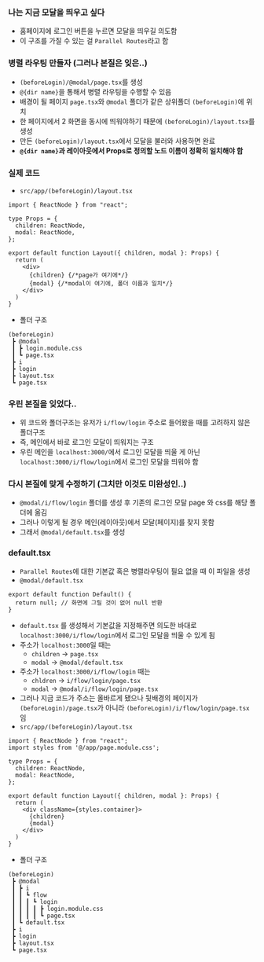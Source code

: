 ### 나는 지금 모달을 띄우고 싶다
- 홈페이지에 로그인 버튼을 누르면 모달을 띄우길 의도함
- 이 구조를 가질 수 있는 걸 `Parallel Routes`라고 함

### 병렬 라우팅 만들자 (그러나 본질은 잊은..)
- `(beforeLogin)/@modal/page.tsx`를 생성
- `@{dir name}`을 통해서 병렬 라우팅을 수행할 수 있음
- 배경이 될 페이지 `page.tsx`와 `@modal` 폴더가 같은 상위폴더 `(beforeLogin)`에 위치
- 한 페이지에서 2 화면을 동시에 띄워야하기 때문에 `(beforeLogin)/layout.tsx`를 생성
- 만든 `(beforeLogin)/layout.tsx`에서 모달을 불러와 사용하면 완료
- **`@{dir name}`과 레이아웃에서 Props로 정의할 노드 이름이 정확히 일치해야 함**

### 실제 코드
- `src/app/(beforeLogin)/layout.tsx`
```tsx
import { ReactNode } from "react";

type Props = {
  children: ReactNode,
  modal: ReactNode,
};

export default function Layout({ children, modal }: Props) {
  return (
    <div>
      {children} {/*page가 여기에*/}
      {modal} {/*modal이 여기에, 폴더 이름과 일치*/}
    </div>
  )
}
```
- 폴더 구조
```
(beforeLogin)
 ┣ @modal
 ┃ ┣ login.module.css
 ┃ ┗ page.tsx
 ┣ i
 ┣ login
 ┣ layout.tsx
 ┗ page.tsx
```

### 우린 본질을 잊었다..
- 위 코드와 폴더구조는 유저가 `i/flow/login` 주소로 들어왔을 때를 고려하지 않은 폴더구조
- 즉, 메인에서 바로 로그인 모달이 띄워지는 구조
- 우린 메인을 `localhost:3000/`에서 로그인 모달을 띄울 게 아닌
`localhost:3000/i/flow/login`에서 로그인 모달을 띄워야 함

### 다시 본질에 맞게 수정하기 (그치만 이것도 미완성인..)
- `@modal/i/flow/login` 폴더를 생성 후 기존의 로그인 모달 page 와 css를 해당 폴더에 옮김
- 그러나 이렇게 될 경우 메인(레이아웃)에서 모달(페이지)를 찾지 못함
- 그래서 `@modal/default.tsx`를 생성

### default.tsx
- `Parallel Routes`에 대한 기본값 혹은 병렬라우팅이 필요 없을 때 이 파일을 생성
- `@modal/default.tsx`
```tsx
export default function Default() {
  return null; // 화면에 그릴 것이 없어 null 반환
}
```
- `default.tsx` 를 생성해서 기본값을 지정해주면 의도한 바대로 `localhost:3000/i/flow/login`에서 로그인 모달을 띄울 수 있게 됨
- 주소가 `localhost:3000`일 때는 
  - `children` -> `page.tsx`
  - `modal` -> `@modal/default.tsx`
- 주소가 `localhost:3000/i/flow/login` 때는 
  - `chldren` -> `i/flow/login/page.tsx`
  - `modal` -> `@modal/i/flow/login/page.tsx`
- 그러나 지금 코드가 주소는 올바르게 됐으나 뒷배경의 페이지가 `(beforeLogin)/page.tsx`가 아니라 `(beforeLogin)/i/flow/login/page.tsx`임 
- `src/app/(beforeLogin)/layout.tsx`
```tsx
import { ReactNode } from "react";
import styles from '@/app/page.module.css';

type Props = {
  children: ReactNode,
  modal: ReactNode,
};

export default function Layout({ children, modal }: Props) {
  return (
    <div className={styles.container}>
      {children}
      {modal}
    </div>
  )
}
```
- 폴더 구조
```
(beforeLogin)
 ┣ @modal
 ┃ ┣ i
 ┃ ┃ ┗ flow
 ┃ ┃ ┃ ┗ login
 ┃ ┃ ┃ ┃ ┣ login.module.css
 ┃ ┃ ┃ ┃ ┗ page.tsx
 ┃ ┗ default.tsx
 ┣ i
 ┣ login
 ┣ layout.tsx
 ┗ page.tsx
```